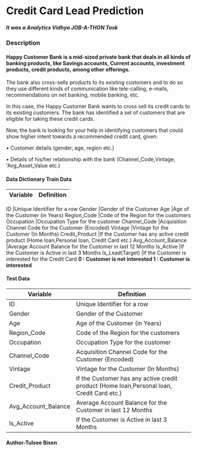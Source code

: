 # Credit Card Lead Prediction

##### It was a Analytics Vidhya JOB-A-THON Task

### Description
#### Happy Customer Bank is a mid-sized private bank that deals in all kinds of banking products, like Savings accounts, Current accounts, investment products, credit products, among other offerings.

The bank also cross-sells products to its existing customers and to do so they use different kinds of communication like tele-calling, e-mails, recommendations on net banking, mobile banking, etc. 

In this case, the Happy Customer Bank wants to cross sell its credit cards to its existing customers. The bank has identified a set of customers that are eligible for taking these credit cards.

Now, the bank is looking for your help in identifying customers that could show higher intent towards a recommended credit card, given:

•	Customer details (gender, age, region etc.)

•	Details of his/her relationship with the bank (Channel_Code,Vintage, 'Avg_Asset_Value etc.)

#### Data Dictionary Train Data
Variable | Definition
------------------------ | --------------------------------------------------------------------------------------------

ID	                  |Unique Identifier for a row
Gender	              |Gender of the Customer
Age	                  |Age of the Customer (in Years)
Region_Code	          |Code of the Region for the customers
Occupation	          |Occupation Type for the customer
Channel_Code	        |Acquisition Channel Code for the Customer  (Encoded)
Vintage	              |Vintage for the Customer (In Months)
Credit_Product	      |If the Customer has any active credit product (Home loan,Personal loan, Credit Card etc.)
Avg_Account_Balance	  |Average Account Balance for the Customer in last 12 Months
Is_Active	            |If the Customer is Active in last 3 Months
Is_Lead(Target)	      |If the Customer is interested for the Credit Card
                      **0 : Customer is not interested
                        1 : Customer is interested**

#### Test Data
Variable | Definition
------------------------ | --------------------------------------------------------------------------------------------
ID	                  |Unique Identifier for a row
Gender	              |Gender of the Customer
Age	                  |Age of the Customer (in Years)
Region_Code	          |Code of the Region for the customers
Occupation	          |Occupation Type for the customer
Channel_Code	        |Acquisition Channel Code for the Customer  (Encoded)
Vintage	              |Vintage for the Customer (In Months)
Credit_Product	      |If the Customer has any active credit product (Home loan,Personal loan, Credit Card etc.)
Avg_Account_Balance	  |Average Account Balance for the Customer in last 12 Months
Is_Active	            |If the Customer is Active in last 3 Months

#### Author-Tulsee Bisen
